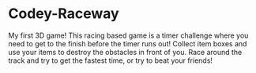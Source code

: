 # Codey-Raceway
My first 3D game! This racing based game is a timer challenge where you need to get to the finish before the timer runs out! Collect item boxes and use your items to destroy the obstacles in front of you. Race around the track and try to get the fastest time, or try to beat your friends!
